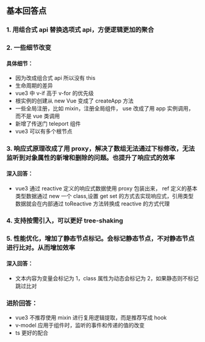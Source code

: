 ## 基本回答点

### 1. 用组合式 api 替换选项式 api，方便逻辑更加的聚合

### 2. 一些细节改变

#### 具体细节：

- 因为改成组合式 api 所以没有 this
- 生命周期的差异
- vue3 中 v-if 高于 v-for 的优先级
- 根实例的创建从 new Vue 变成了 createApp 方法
- 一些全局注册，比如 mixin，注册全局组件， use 改成了用 app 实例调用，而不是 vue 类调用
- 新增了传送门 teleport 组件
- vue3 可以有多个根节点

### 3. 响应式原理改成了用 proxy，解决了数组无法通过下标修改，无法监听到对象属性的新增和删除的问题。也提升了响应式的效率

#### 深入回答：

- vue3 通过 reactive 定义的响应式数据使用 proxy 包装出来， ref 定义的基本类型数据通过 new 一个 class,设置 get set 的方式去实现响应式，引用类型数据就会在内部通过 toReactive 方法转换成 reactive 的方式代理

### 4. 支持按需引入，可以更好 tree-shaking

### 5. 性能优化，增加了静态节点标记。会标记静态节点，不对静态节点进行比对。从而增加效率

#### 深入回答：

- 文本内容为变量会标记为 1，class 属性为动态会标记为 2，如果静态则不标记跳过比对

### 进阶回答：

- vue3 不推荐使用 mixin 进行复用逻辑提取，而是推荐写成 hook
- v-model 应用于组件时，监听的事件和传递的值的改变
- ts 更好的配合
